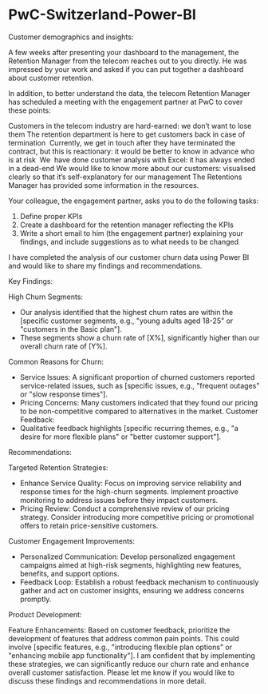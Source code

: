 # PwC-Switzerland-Power-BI

Customer demographics and insights:

A few weeks after presenting your dashboard to the management, the Retention Manager from the telecom reaches out to you directly. He was impressed by your work and asked if you can put together a dashboard about customer retention.

In addition, to better understand the data, the telecom Retention Manager has scheduled a meeting with the engagement partner at PwC to cover these points:

Customers in the telecom industry are hard-earned: we don’t want to lose them
The retention department is here to get customers back in case of termination 
Currently, we get in touch after they have terminated the contract, but this is reactionary: it would be better to know in advance who is at risk 
We  have done customer analysis with Excel: it has always ended in a dead-end
We would like to know more about our customers: visualised clearly so that it’s self-explanatory for our management
The Retentions Manager has provided some information in the resources.

Your colleague, the engagement partner, asks you to do the following tasks:
1. Define proper KPIs
2. Create a dashboard for the retention manager reflecting the KPIs
3. Write a short email to him (the engagement partner) explaining your findings, and include suggestions as to what needs to be changed

I have completed the analysis of our customer churn data using Power BI and would like to share my findings and recommendations.

Key Findings:

High Churn Segments:

- Our analysis identified that the highest churn rates are within the [specific customer segments, e.g., "young adults aged 18-25" or "customers in the Basic plan"].
- These segments show a churn rate of [X%], significantly higher than our overall churn rate of [Y%].
  
Common Reasons for Churn:

- Service Issues: A significant proportion of churned customers reported service-related issues, such as [specific issues, e.g., "frequent outages" or "slow response times"].
- Pricing Concerns: Many customers indicated that they found our pricing to be non-competitive compared to alternatives in the market.
Customer Feedback:
- Qualitative feedback highlights [specific recurring themes, e.g., "a desire for more flexible plans" or "better customer support"].
  
Recommendations:

Targeted Retention Strategies:
- Enhance Service Quality: Focus on improving service reliability and response times for the high-churn segments. Implement proactive monitoring to address issues before they impact customers.
- Pricing Review: Conduct a comprehensive review of our pricing strategy. Consider introducing more competitive pricing or promotional offers to retain price-sensitive customers.
  
Customer Engagement Improvements:

- Personalized Communication: Develop personalized engagement campaigns aimed at high-risk segments, highlighting new features, benefits, and support options.
- Feedback Loop: Establish a robust feedback mechanism to continuously gather and act on customer insights, ensuring we address concerns promptly.
 
Product Development:

Feature Enhancements: Based on customer feedback, prioritize the development of features that address common pain points. This could involve [specific features, e.g., "introducing flexible plan options" or "enhancing mobile app functionality"].
I am confident that by implementing these strategies, we can significantly reduce our churn rate and enhance overall customer satisfaction. Please let me know if you would like to discuss these findings and recommendations in more detail.
